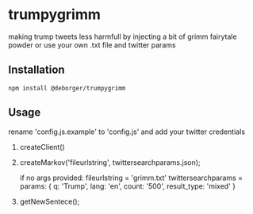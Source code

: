 # trumpygrimm
making trump tweets less harmfull by injecting a bit of grimm fairytale powder
or use your own .txt file and twitter params

## Installation

  `npm install @deborger/trumpygrimm`

## Usage

rename 'config.js.example' to 'config.js' and add your twitter credentials

1. createClient()
2. createMarkov('fileurlstring', twittersearchparams.json);

    if no args provided:
    fileurlstring = 'grimm.txt'
    twittersearchparams = params: {
      q: 'Trump',
      lang: 'en',
      count: '500',
      result_type: 'mixed'
    }
    
3. getNewSentece();
